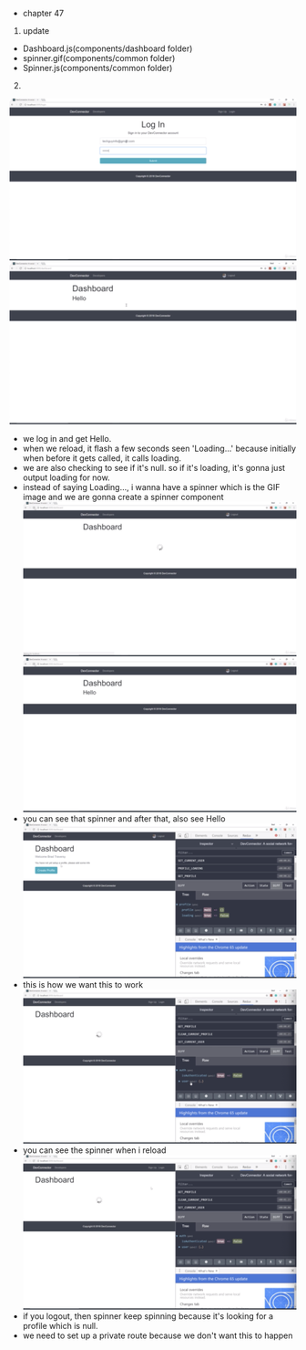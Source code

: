 - chapter 47
1. update
- Dashboard.js(components/dashboard folder)
- spinner.gif(components/common folder)
- Spinner.js(components/common folder)

2.
![](images/spinner-component-and-dashboard-start-1.png)
![](images/spinner-component-and-dashboard-start-2.png)
- we log in and get Hello. 
- when we reload, it flash a few seconds seen 'Loading...' because initially when before it gets called, it calls loading.
- we are also checking to see if it's null. so if it's loading, it's gonna just output loading for now.
- instead of saying Loading..., i wanna have a spinner which is the GIF image and we are gonna create a spinner component</br> 
![](images/spinner-component-and-dashboard-start-3.png)
![](images/spinner-component-and-dashboard-start-4.png)
- you can see that spinner and after that, also see Hello
![](images/spinner-component-and-dashboard-start-5.png)
- this is how we want this to work
![](images/spinner-component-and-dashboard-start-6.png)
- you can see the spinner when i reload
![](images/spinner-component-and-dashboard-start-7.png)
- if you logout, then spinner keep spinning because it's looking for a profile which is null.
- we need to set up a private route because we don't want this to happen
